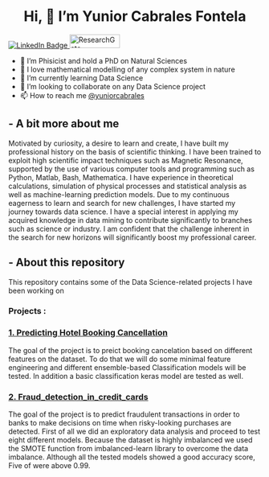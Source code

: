 
<h1 align="center">Hi, 👋 I’m Yunior Cabrales Fontela</h1>

<div id="badges">
  <a href="http://www.linkedin.com/in/yunior-cabrales-fontela-5bb96353">
    <img src="https://img.shields.io/badge/LinkedIn-blue?style=for-the-badge&logo=linkedin&logoColor=white" alt="LinkedIn Badge"/>
  </a>
  <a href="https://www.researchgate.net/profile/Yunior-Cabrales-Fontela">
    <img src="https://louisville.edu/medicine/departments/biochemistry/our_people/student-directories/networking-icons/researchgate-icon-full/image" width="100" height="27" alt="ResearchGate"/>
  </a>
</div>


- :book: I’m Phisicist and hold a PhD on Natural Sciences
- 💞️ I love mathematical modelling of any complex system in nature
- 🌱 I’m currently learning Data Science
- 👀 I’m looking to collaborate on any Data Science project
- 📫 How to reach me [@yuniorcabrales](mailto:yuniorcabrales@gmail.com)


## - A bit more about me
Motivated by curiosity, a desire to learn and create, I have built my professional history on the basis of scientific thinking. I have been trained to exploit high scientific impact techniques such as Magnetic Resonance, supported by the use of various computer tools and programming such as Python, Matlab, Bash, Mathematica. I have experience in theoretical calculations, simulation of physical processes and statistical analysis as well as machine-learning prediction models. Due to my continuous eagerness to learn and search for new challenges, I have started my journey towards data science. I have a special interest in applying my acquired knowledge in data mining to contribute significantly to branches such as science or industry. I am confident that the challenge inherent in the search for new horizons will significantly boost my professional career.



## - About this repository
This repository contains some of the Data Science-related projects I have been working on

### Projects :

### [1. Predicting Hotel Booking Cancellation](Hotel_booking_demand/)
The goal of the project is to preict booking cancelation based on different features on the dataset. To do that we will do some minimal feature engineering and different ensemble-based Classification models will be tested. In addition a basic classification keras model are tested as well.


### [2. Fraud_detection_in_credit_cards](Fraud_detection_in_credit_cards/)
The goal of the project is to predict fraudulent transactions in order to banks to make decisions on time when risky-looking purchases are detected. First of all we did an exploratory data analysis and proceed to test eight different models. Because the dataset is highly imbalanced we used the SMOTE function from imbalanced-learn library to overcome the data imbalance. Although all the tested models showed a good accuracy score, Five of were above 0.99.
